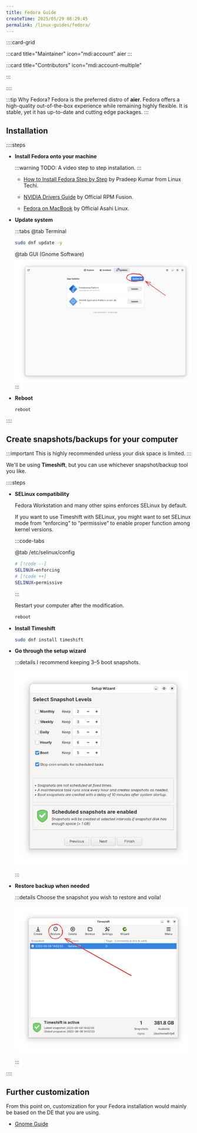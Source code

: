 ```yaml
---
title: Fedora Guide
createTime: 2025/05/29 08:29:45
permalink: /linux-guides/fedora/
---
```


::::card-grid

:::card title="Maintainer" icon="mdi:account"
aier
:::

:::card title="Contributors" icon="mdi:account-multiple"

<!-- add name here -->

:::

::::

:::tip Why Fedora?
Fedora is the preferred distro of **aier**. Fedora offers a high-quality out-of-the-box experience while remaining highly flexible. It is stable, yet it has up-to-date and cutting edge packages.
:::

## Installation

::::steps

- **Install Fedora onto your machine**

  :::warning TODO: A video step to step installation.
  :::

  - [How to Install Fedora Step by Step](https://www.linuxtechi.com/how-to-install-fedora-workstation/) by Pradeep Kumar from Linux Techi.

  - [NVIDIA Drivers Guide](https://rpmfusion.org/Howto/NVIDIA#Current_GeForce.2FQuadro.2FTesla) by Official RPM Fusion.

  - [Fedora on MacBook](https://asahilinux.org/fedora/) by Official Asahi Linux.

- **Update system**

  :::tabs
  @tab Terminal

  ```bash
  sudo dnf update -y
  ```

  @tab GUI (Gnome Software)
  ![Gnome Software Update Button](./assets/gnome-software-update.svg)
  :::

- **Reboot**

  ```bash
  reboot
  ```

::::

## Create snapshots/backups for your computer

:::important This is highly recommended unless your disk space is limited.
:::

We'll be using **Timeshift**, but you can use whichever snapshot/backup tool you like.

::::steps

- **SELinux compatibility**

  Fedora Workstation and many other spins enforces SELinux by default.

  If you want to use Timeshift with SELinux, you might want to set SELinux mode from “enforcing” to “permissive” to enable proper function among kernel versions.

  :::code-tabs

  @tab /etc/selinux/config

  ```bash
  # [!code --]
  SELINUX=enforcing
  # [!code ++]
  SELINUX=permissive
  ```

  :::

  Restart your computer after the modification.

  ```bash
  reboot
  ```

- **Install Timeshift**

  ```bash
  sudo dnf install timeshift
  ```

- **Go through the setup wizard**

  :::details I recommend keeping 3–5 boot snapshots.

  ![Timeshift setup wizard](./assets/timeshift-setup.png)

  :::

- **Restore backup when needed**

  :::details Choose the snapshot you wish to restore and voila!

  ![Timeshift Restore Snapshot!](./assets/timeshift-restore-snapshot.png)

  :::

::::

## Further customization

From this point on, customization for your Fedora installation would mainly be based on the DE that you are using.

- [Gnome Guide](./gnome.md)

